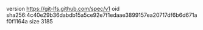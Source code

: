 version https://git-lfs.github.com/spec/v1
oid sha256:4c40e29b36dabdb15a5ce92e7f1edaae3899157ea20717df6b6d671af0f1164a
size 3185
